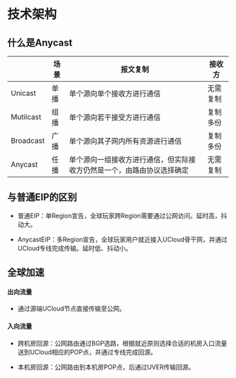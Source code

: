 


# 技术架构

## 什么是Anycast

| |场景|报文复制|接收方|
|---|---|---|---|
|Unicast|单播|单个源向单个接收方进行通信|无需复制|单个接收方|
|Mutilcast|组播|单个源向若干接受方进行通信|复制多份|多个接收方，接收方由IGMP等组播协议进行管理|
|Broadcast|广播|单个源向其子网内所有资源进行通信|复制多份|多个接收方，接收方为子网内所有资源（无VLAN隔离情况下）|
|Anycast|任播|单个源向一组接收方进行通信，但实际接收方仍然是一个，由路由协议选择确定|无需复制|一组接收方。该组接受方向互联网宣告相同的地址，报文选择目标服务器是通过路由协议确定的。|

## 与普通EIP的区别

* 普通EIP：单Region宣告，全球玩家跨Region需要通过公网访问。延时高，抖动大。

* AnycastEIP：多Region宣告，全球玩家用户就近接入UCloud骨干网，并通过UCloud专线完成传输。延时低、抖动小。


## 全球加速
#### 出向流量

* 通过源端UCloud节点直接传输至公网。

#### 入向流量

* 跨机房回源：公网路由通过BGP选路，根据就近原则选择合适的机房入口流量送到UCloud相应的POP点，并通过专线完成回源。

* 本机房回源：公网路由到本机房POP点，后通过UVER传输回源。


